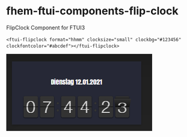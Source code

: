 # fhem-ftui-components-flip-clock
FlipClock Component for FTUI3

`<ftui-flipclock format="hhmm" clocksize="small" clockbg="#123456" clockfontcolor="#abcdef"></ftui-flipclock>`

![pic](https://github.com/T0RST3N/fhem-ftui-components-flip-clock/blob/master/images/flipclock.PNG)
